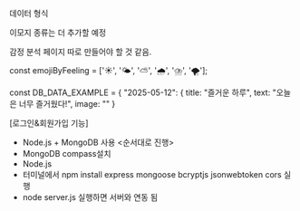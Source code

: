 데이터 형식

이모지 종류는 더 추가할 예정

감정 분석 페이지 따로 만들어야 할 것 같음.

const emojiByFeeling = ['☀️', '🌤', '⛅', '🌧', '⛈', '🌪'];

const DB_DATA_EXAMPLE = {
    "2025-05-12": {
    title: "즐거운 하루",
    text: "오늘은 너무 즐거웠다!",
    image: ""
    }


[로그인&회원가입 기능]
- Node.js + MongoDB 사용
<순서대로 진행>
- MongoDB compass설치
- Node.js
- 터미널에서 npm install express mongoose bcryptjs jsonwebtoken cors 실행
- node server.js 실행하면 서버와 연동 됨
